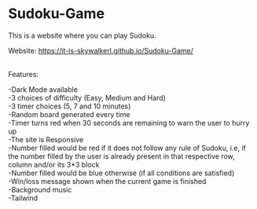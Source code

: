 # Sudoku-Game

This is a website where you can play Sudoku.

Website: https://it-is-skywalkerl.github.io/Sudoku-Game/

<br>
Features:

-Dark Mode available<br>
-3 choices of difficulty (Easy, Medium and Hard)<br>
-3 timer choices (5, 7 and 10 minutes)<br>
-Random board generated every time<br>
-Timer turns red when 30 seconds are remaining to warn the user to hurry up<br>
-The site is Responsive<br>
-Number filled would be red if it does not follow any rule of Sudoku, i.e, if the number filled by the user is already present in that respective row, column and/or its 3\*3 block<br>
-Number filled would be blue otherwise (if all conditions are satisfied)<br>
-Win/loss message shown when the current game is finished<br>
-Background music<br>
-Tailwind<br>
